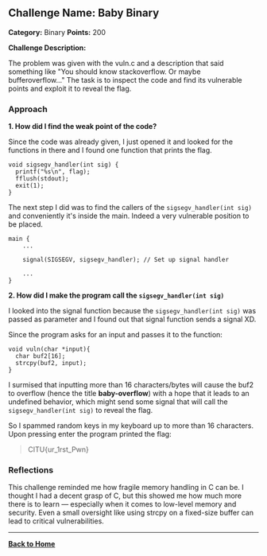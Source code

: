
## Challenge Name: Baby Binary
**Category:** Binary
**Points:** 200

**Challenge Description:**

The problem was given with the vuln.c and a description that said something like "You should know stackoverflow. Or maybe bufferoverflow..." The task is to inspect the code and find its vulnerable points and exploit it to reveal the flag.

### Approach

**1. How did I find the weak point of the code?**

Since the code was already given, I just opened it and looked for the functions in there and I found one function that prints the flag.

```
void sigsegv_handler(int sig) {
  printf("%s\n", flag);
  fflush(stdout);
  exit(1);
} 
```

The next step I did was to find the callers of the ```sigsegv_handler(int sig)``` and conveniently it's inside the main. Indeed a very vulnerable position to be placed.

```
main {
    ...

    signal(SIGSEGV, sigsegv_handler); // Set up signal handler

    ...
}
```

**2. How did I make the program call the ```sigsegv_handler(int sig)```**

I looked into the signal function because the ```sigsegv_handler(int sig)``` was passed as parameter and I found out that signal function sends a signal XD.

Since the program asks for an input and passes it to the function:
```
void vuln(char *input){
  char buf2[16];
  strcpy(buf2, input);
}
```
I surmised that inputting more than 16 characters/bytes will cause the buf2 to overflow (hence the title **baby-overflow**) with a hope that it leads to an undefined behavior, which might send some signal that will call the ```sigsegv_handler(int sig)``` to reveal the flag. 

So I spammed random keys in my keyboard up to more than 16 characters. Upon pressing enter the program printed the flag:
> CITU{ur_1rst_Pwn}

### Reflections
This challenge reminded me how fragile memory handling in C can be. I thought I had a decent grasp of C, but this showed me how much more there is to learn — especially when it comes to low-level memory and security. Even a small oversight like using strcpy on a fixed-size buffer can lead to critical vulnerabilities.

---
[**Back to Home**](/)


